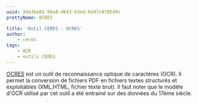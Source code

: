 ```yaml
---
uuid: 3da3be81-98a8-4643-b3ed-6e97c870549c
prettyName: OCRES

title: 'Outil CERES : OCRES'
author:
    - ceres
tags:
    - OCR
    - outils CERES
---
```


[OCRES](https://ceres.huma-num.fr/ocr/) est un outil de reconnaissance optique de caractères (OCR). Il permet la conversion de fichiers PDF en fichiers textes structurés et exploitables (XML,HTML, fichier texte brut). Il faut noter que le modèle d'OCR utilisé par cet outil a été entrainé sur des données du 17ème siècle.
